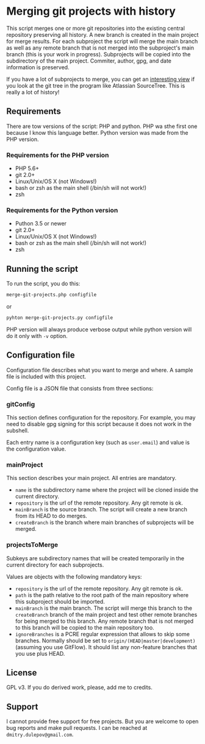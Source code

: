 # Merging git projects with history

This script merges one or more git repositories into the existing central
repository preserving all history. A new branch is created in the main project for
merge results. For each subproject the script will merge the main branch as well
as any remote branch that is not merged into the subproject's main branch (this
is your work in progress). Subprojects will be copied into the subdirectory of
the main project. Commiter, author, gpg, and date information is preserved.

If you have a lot of subprojects to merge, you can get an
[interesting view](https://twitter.com/dmitryd/status/852870074662883328) if
you look at the git tree in the program like Atlassian SourceTree. This is
really a lot of history!

## Requirements

There are tow versions of the script: PHP and python. PHP wa sthe first one
because I know this language better. Python version was made from the PHP
version.

### Requirements for the PHP version

* PHP 5.6+
* git 2.0+
* Linux/Unix/OS X (not Windows!)
* bash or zsh as the main shell (/bin/sh will not work!)
* zsh

### Requirements for the Python version

* Puthon 3.5 or newer
* git 2.0+
* Linux/Unix/OS X (not Windows!)
* bash or zsh as the main shell (/bin/sh will not work!)
* zsh

## Running the script

To run the script, you do this:

```sh
merge-git-projects.php configfile
```

or

```sh
pyhton merge-git-projects.py configfile
```

PHP version will always produce verbose output while python version will do it only with `-v` option.

## Configuration file

Configuration file describes what you want to merge and where. A sample file is
included with this project.

Config file is a JSON file that consists from three sections:

### gitConfig

This section defines configuration for the repository. For example, you may need
to disable gpg signing for this script because it does not work in the subshell.

Each entry name is a configuration key (such as `user.email`) and value is the
configuration value.

### mainProject

This section describes your main project. All entries are mandatory.

* `name` is the subdirectory name where the project will be cloned inside the current directory.
* `repository` is the url of the remote repository. Any git remote is ok.
* `mainBranch` is the source branch. The script will create a new branch from its HEAD to do merges.
* `createBranch` is the branch where main branches of subprojects will be merged.

### projectsToMerge

Subkeys are subdirectory names that will be created temporarily in the current directory for each subprojects.

Values are objects with the following mandatory keys:

* `repository` is the url of the remote repository. Any git remote is ok.
* `path` is the path relative to the root path of the main repository where
this subproject should be imported.
* `mainBranch` is the main branch. The script will merge this branch to the
`createBranch` branch of the main project and test other remote branches for
being merged to this branch. Any remote branch that is not merged to this
branch will be copied to the main repository too.
* `ignoreBranches` is a PCRE regular expression that allows to skip some branches.
Normally should be set to `origin/(HEAD|master|development)` (assuming you use
GitFlow). It should list any non-feature branches that you use plus HEAD.  

## License

GPL v3. If you do derived work, please, add me to credits.

## Support

I cannot provide free support for free projects. But you are welcome to open
bug reports and make pull requests. I can be reached at `dmitry.dulepov@gmail.com`.